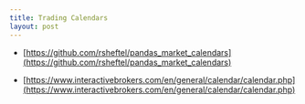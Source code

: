 ```yaml
---
title: Trading Calendars
layout: post
---
```


* [https://github.com/rsheftel/pandas_market_calendars](https://github.com/rsheftel/pandas_market_calendars)

* [https://www.interactivebrokers.com/en/general/calendar/calendar.php](https://www.interactivebrokers.com/en/general/calendar/calendar.php)
